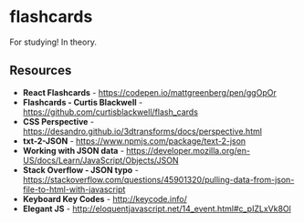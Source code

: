 # flashcards

For studying! In theory.

## Resources
* **React Flashcards** - https://codepen.io/mattgreenberg/pen/ggOpOr
* **Flashcards - Curtis Blackwell** - https://github.com/curtisblackwell/flash_cards
* **CSS Perspective** - https://desandro.github.io/3dtransforms/docs/perspective.html
* **txt-2-JSON** - https://www.npmjs.com/package/text-2-json
* **Working with JSON data** - https://developer.mozilla.org/en-US/docs/Learn/JavaScript/Objects/JSON
* **Stack Overflow - JSON typo** - https://stackoverflow.com/questions/45901320/pulling-data-from-json-file-to-html-with-javascript
* **Keyboard Key Codes** - http://keycode.info/
* **Elegant JS** - http://eloquentjavascript.net/14_event.html#c_pIZLxVk8Ol
